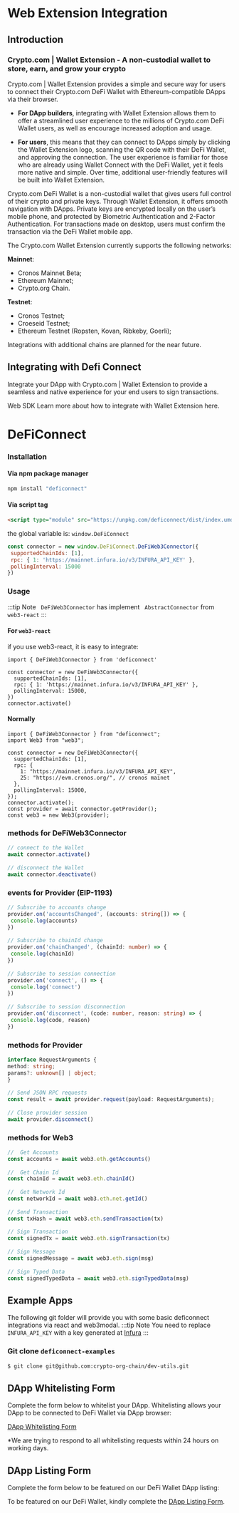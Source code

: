 # Web Extension Integration

## Introduction


### Crypto.com | Wallet Extension - A non-custodial wallet to store, earn, and grow your crypto

Crypto.com | Wallet Extension provides a simple and secure way for users to connect their Crypto.com DeFi Wallet with Ethereum-compatible DApps via their browser.

- **For DApp builders**, integrating with Wallet Extension allows them to offer a streamlined user experience to the millions of Crypto.com DeFi Wallet users, as well as encourage increased adoption and usage.

- **For users**, this means that they can connect to DApps simply by clicking the Wallet Extension logo, scanning the QR code with their DeFi Wallet, and approving the connection. The user experience is familiar for those who are already using Wallet Connect with the DeFi Wallet, yet it feels more native and simple. Over time, additional user-friendly features will be built into Wallet Extension.

Crypto.com DeFi Wallet is a non-custodial wallet that gives users full control of their crypto and private keys. Through Wallet Extension, it offers smooth navigation with DApps. Private keys are encrypted locally on the user’s mobile phone, and protected by Biometric Authentication and 2-Factor Authentication. For transactions made on desktop, users must confirm the transaction via the DeFi Wallet mobile app.

The Crypto.com Wallet Extension currently supports the following networks:

**Mainnet**:

- Cronos Mainnet Beta;
- Ethereum Mainnet;
- Crypto.org Chain.

**Testnet**:

- Cronos Testnet;
- Croeseid Testnet;
- Ethereum Testnet (Ropsten, Kovan, Ribkeby, Goerli);

Integrations with additional chains are planned for the near future.

## Integrating with Defi Connect

Integrate your DApp with Crypto.com | Wallet Extension to provide a seamless and native experience for your end users to sign transactions.

Web SDK
Learn more about how to integrate with Wallet Extension here.

# DeFiConnect


### Installation

####  Via npm package manager

```bash
npm install "deficonnect"
```


#### Via script tag

```html
<script type="module" src="https://unpkg.com/deficonnect/dist/index.umd.js"></script>
```

the global variable is: `window.DeFiConnect`

 
```javascript
const connector = new window.DeFiConnect.DeFiWeb3Connector({
 supportedChainIds: [1],
 rpc: { 1: 'https://mainnet.infura.io/v3/INFURA_API_KEY' },
 pollingInterval: 15000
})
```


### Usage
:::tip Note
` DeFiWeb3Connector`  has implement ` AbstractConnector`  from ` web3-react` 
:::

#### For `web3-react` 
if you use web3-react, it is easy to integrate:

```tsx
import { DeFiWeb3Connector } from 'deficonnect'

const connector = new DeFiWeb3Connector({
  supportedChainIds: [1],
  rpc: { 1: 'https://mainnet.infura.io/v3/INFURA_API_KEY' },
  pollingInterval: 15000,
})
connector.activate()
```

#### Normally
```tsx
import { DeFiWeb3Connector } from "deficonnect";
import Web3 from "web3";

const connector = new DeFiWeb3Connector({
  supportedChainIds: [1],
  rpc: {
    1: "https://mainnet.infura.io/v3/INFURA_API_KEY",
    25: "https://evm.cronos.org/", // cronos mainet
  },
  pollingInterval: 15000,
});
connector.activate();
const provider = await connector.getProvider();
const web3 = new Web3(provider);
```

### methods for DeFiWeb3Connector
 
```typescript
// connect to the Wallet
await connector.activate()
 
// disconnect the Wallet
await connector.deactivate()
```
 
### events for Provider (EIP-1193)
 
```typescript
// Subscribe to accounts change
provider.on('accountsChanged', (accounts: string[]) => {
 console.log(accounts)
})
 
// Subscribe to chainId change
provider.on('chainChanged', (chainId: number) => {
 console.log(chainId)
})
 
// Subscribe to session connection
provider.on('connect', () => {
 console.log('connect')
})
 
// Subscribe to session disconnection
provider.on('disconnect', (code: number, reason: string) => {
 console.log(code, reason)
})
```
 
### methods for Provider
 
```typescript
interface RequestArguments {
method: string;
params?: unknown[] | object;
}
 
// Send JSON RPC requests
const result = await provider.request(payload: RequestArguments);
 
// Close provider session
await provider.disconnect()
```
 
### methods for Web3
 
```typescript
//  Get Accounts
const accounts = await web3.eth.getAccounts()
 
//  Get Chain Id
const chainId = await web3.eth.chainId()
 
//  Get Network Id
const networkId = await web3.eth.net.getId()
 
// Send Transaction
const txHash = await web3.eth.sendTransaction(tx)
 
// Sign Transaction
const signedTx = await web3.eth.signTransaction(tx)
 
// Sign Message
const signedMessage = await web3.eth.sign(msg)
 
// Sign Typed Data
const signedTypedData = await web3.eth.signTypedData(msg)
```



## Example Apps
The following git folder will provide you with some basic deficonnect integrations via react and web3modal. 
:::tip Note
You need to replace `INFURA_API_KEY` with a key generated at [Infura](https://infura.io/) 
:::

### Git clone `deficonnect-examples`
  ```bash
  $ git clone git@github.com:crypto-org-chain/dev-utils.git
  ```

## DApp Whitelisting Form
Complete the form below to whitelist your DApp.  Whitelisting allows your DApp to be connected to DeFi Wallet via DApp browser:

[DApp Whitelisting Form](https://crypto-com.typeform.com/to/MNIS7boO#app_version=xxxxx&os_version=xxxxx&device=xxxxx)

*We are trying to respond to all whitelisting requests within 24 hours on working days. 

## DApp Listing Form
Complete the form below to be featured on our DeFi Wallet DApp listing:

To be featured on our DeFi Wallet, kindly complete the [DApp Listing Form](https://crypto-com.typeform.com/to/bRvudlYV).